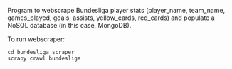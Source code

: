 Program to webscrape Bundesliga player stats (player_name, team_name, games_played, goals, assists, yellow_cards, red_cards) and populate a NoSQL database (in this case, MongoDB).

To run webscraper:
```
cd bundesliga_scraper
scrapy crawl bundesliga
```

